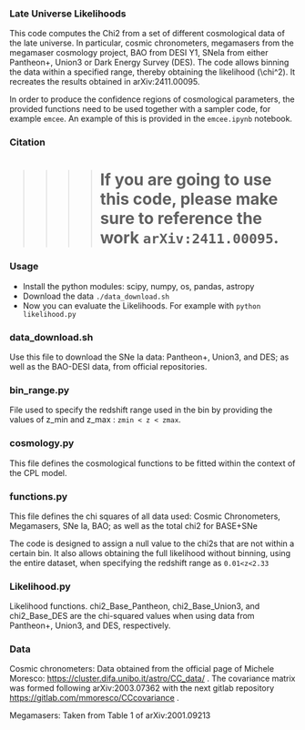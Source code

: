### Late Universe Likelihoods
This code computes the Chi2 from a set of different cosmological data of the late universe. In particular, 	cosmic chronometers, megamasers from the megamaser cosmology project, BAO from DESI Y1, SNeIa from either Pantheon+, Union3 or Dark Energy Survey (DES). The code allows binning the data within a specified range, thereby obtaining the likelihood (\chi^2). It recreates the results obtained in arXiv:2411.00095.

In order to produce the confidence regions of cosmological parameters, the provided functions need to be used together with a sampler code, for example `emcee`. An example of this is provided in the `emcee.ipynb` notebook.


### Citation

>>>> # If you are going to use this code, please make sure to reference the work `arXiv:2411.00095`.


### Usage
- Install the python modules: scipy, numpy, os, pandas, astropy
- Download the data
`./data_download.sh`
- Now you can evaluate the Likelihoods. For example with
`python likelihood.py`


### data_download.sh
Use this file to download the SNe Ia data: Pantheon+, Union3, and DES; as well as the BAO-DESI data, from official repositories.


### bin_range.py
File used to specify the redshift range used in the bin by providing the values of z_min and z_max : `zmin < z < zmax`. 


### cosmology.py
This file defines the cosmological functions to be fitted within the context of the CPL model.


### functions.py
This file defines the chi squares of all data used: Cosmic Chronometers, Megamasers, SNe Ia, BAO; as well as the total chi2 for BASE+SNe

The code is designed to assign a null value to the chi2s that are not within a certain bin. It also allows obtaining the full likelihood without binning, using the entire dataset, when specifying the redshift range as `0.01<z<2.33`


### Likelihood.py
Likelihood functions. chi2_Base_Pantheon, chi2_Base_Union3, and chi2_Base_DES are the chi-squared values when using data from Pantheon+, Union3, and DES, respectively.


### Data
Cosmic chronometers: 
Data obtained from the official page of Michele Moresco: https://cluster.difa.unibo.it/astro/CC_data/ . The covariance matrix was formed following arXiv:2003.07362 with the next gitlab repository https://gitlab.com/mmoresco/CCcovariance .

Megamasers:
Taken from Table 1 of arXiv:2001.09213

